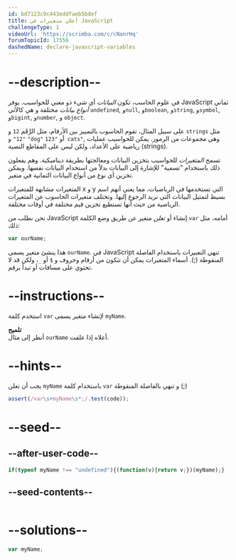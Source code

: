 ```yaml
---
id: bd7123c9c443eddfaeb5bdef
title: أعلان متغيرات في JavaScript
challengeType: 1
videoUrl: 'https://scrimba.com/c/cNanrHq'
forumTopicId: 17556
dashedName: declare-javascript-variables
---
```


# --description--

في علوم الحاسب، تكون <dfn>البيانات</dfn> أي شيء ذو معني للحواسيب. يوفر JavaScript ثماني <dfn>أنواع بيانات</dfn> مختلفة و هي كالآتي `undefined`, و`null`, و`boolean`, و`string`, و`symbol`, و`bigint`, و`number`, و `object`.

على سبيل المثال، تقوم الحاسوب بالتمييز بين الأرقام، مثل الرَّقَم `12` و `strings` مثل `"12"` و `"dog"` أو `"123 cats"`, وهي مجموعات من الرموز. يمكن للحواسيب عمليات رياضية على الأعداد، ولكن ليس على المقاطع النصية (strings).

تسمح <dfn>المتغيرات</dfn> للحواسيب بتخزين البيانات ومعالجتها بطريقة ديناميكية. وهم يفعلون ذلك باستخدام "تسمية" للإشارة إلى البيانات بدلاً من استخدام البيانات نفسها. ويمكن تخزين أي نوع من أنواع البيانات الثمانية في متغير.

المتغيرات مشابهة للمتغيرات x و y التي تستخدمها في الرياضيات، مما يعني أنهم اسم بسيط لتمثيل البيانات التي نريد الرجوع إليها. وتختلف متغيرات الحاسوب عن المتغيرات الرياضية من حيث أنها تستطيع تخزين قيم مختلفة في أوقات مختلفة.

نحن نطلب من JavaScript إنشاء أو <dfn>تعلن</dfn> متغير عن طريق وضع الكلمة `var` أمامه، مثل ذلك:

```js
var ourName;
```

هذا ينشئ متغير يسمى `ourName`. في JavaScript تنهي التعبيرات باستخدام الفاصلة المنقوطة (;). أسماء المتغيرات يمكن أن تتكون من أرقام وحروف و `$` أو `_`، ولكن قد لا تحتوي على مسافات أو تبدأ برقم.

# --instructions--

استخدم كلمة `var` لإنشاء متغير يسمى `myName`.

**تلميح**  
أنظر إلى مثال `ourName` أعلاه إذا علقت.

# --hints--

يجب أن تعلن `myName` باستخدام كلمة `var` و تنهي بالفاصلة المنقوطة (;)

```js
assert(/var\s+myName\s*;/.test(code));
```

# --seed--

## --after-user-code--

```js
if(typeof myName !== "undefined"){(function(v){return v;})(myName);}
```

## --seed-contents--

```js

```

# --solutions--

```js
var myName;
```
